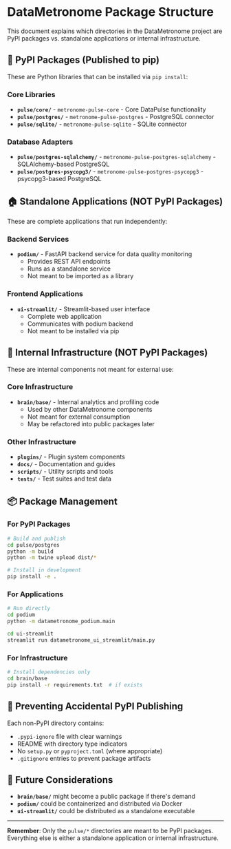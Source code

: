 # DataMetronome Package Structure

This document explains which directories in the DataMetronome project are PyPI packages vs. standalone applications or internal infrastructure.

## 🚀 PyPI Packages (Published to pip)

These are Python libraries that can be installed via `pip install`:

### Core Libraries
- **`pulse/core/`** - `metronome-pulse-core` - Core DataPulse functionality
- **`pulse/postgres/`** - `metronome-pulse-postgres` - PostgreSQL connector
- **`pulse/sqlite/`** - `metronome-pulse-sqlite` - SQLite connector

### Database Adapters
- **`pulse/postgres-sqlalchemy/`** - `metronome-pulse-postgres-sqlalchemy` - SQLAlchemy-based PostgreSQL
- **`pulse/postgres-psycopg3/`** - `metronome-pulse-postgres-psycopg3` - psycopg3-based PostgreSQL

## 🏠 Standalone Applications (NOT PyPI Packages)

These are complete applications that run independently:

### Backend Services
- **`podium/`** - FastAPI backend service for data quality monitoring
  - Provides REST API endpoints
  - Runs as a standalone service
  - Not meant to be imported as a library

### Frontend Applications
- **`ui-streamlit/`** - Streamlit-based user interface
  - Complete web application
  - Communicates with podium backend
  - Not meant to be installed via pip

## 🔧 Internal Infrastructure (NOT PyPI Packages)

These are internal components not meant for external use:

### Core Infrastructure
- **`brain/base/`** - Internal analytics and profiling code
  - Used by other DataMetronome components
  - Not meant for external consumption
  - May be refactored into public packages later

### Other Infrastructure
- **`plugins/`** - Plugin system components
- **`docs/`** - Documentation and guides
- **`scripts/`** - Utility scripts and tools
- **`tests/`** - Test suites and test data

## 📦 Package Management

### For PyPI Packages
```bash
# Build and publish
cd pulse/postgres
python -m build
python -m twine upload dist/*

# Install in development
pip install -e .
```

### For Applications
```bash
# Run directly
cd podium
python -m datametronome_podium.main

cd ui-streamlit
streamlit run datametronome_ui_streamlit/main.py
```

### For Infrastructure
```bash
# Install dependencies only
cd brain/base
pip install -r requirements.txt  # if exists
```

## 🚫 Preventing Accidental PyPI Publishing

Each non-PyPI directory contains:
- `.pypi-ignore` file with clear warnings
- README with directory type indicators
- No `setup.py` or `pyproject.toml` (where appropriate)
- `.gitignore` entries to prevent package artifacts

## 🔄 Future Considerations

- **`brain/base/`** might become a public package if there's demand
- **`podium/`** could be containerized and distributed via Docker
- **`ui-streamlit/`** could be distributed as a standalone executable

---

**Remember**: Only the `pulse/*` directories are meant to be PyPI packages. Everything else is either a standalone application or internal infrastructure.
